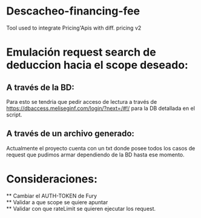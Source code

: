 # Descacheo-financing-fee
Tool used to integrate Pricing'Apis with diff. pricing v2

# Emulación request search de deduccion hacia el scope deseado:
## A través de la BD:
Para esto se tendria que pedir acceso de lectura a través de https://dbaccess.meliseginf.com/login/?next=/#!/ para la DB detallada en el script.

## A través de un archivo generado:
Actualmente el proyecto cuenta con un txt donde posee todos los casos de request que pudimos armar dependiendo de la BD hasta ese momento.

# Consideraciones:
** Cambiar el AUTH-TOKEN de Fury  
** Validar a que scope se quiere apuntar  
** Validar con que rateLimit se quieren ejecutar los request.  
